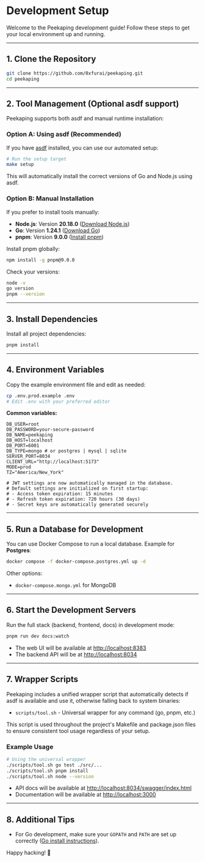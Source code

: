 # Development Setup

Welcome to the Peekaping development guide! Follow these steps to get your local environment up and running.

---

## 1. Clone the Repository

```bash
git clone https://github.com/0xfurai/peekaping.git
cd peekaping
```

---

## 2. Tool Management (Optional asdf support)

Peekaping supports both asdf and manual runtime installation:

### Option A: Using asdf (Recommended)

If you have [asdf](https://asdf-vm.com/) installed, you can use our automated setup:

```bash
# Run the setup target
make setup
```

This will automatically install the correct versions of Go and Node.js using asdf.

### Option B: Manual Installation

If you prefer to install tools manually:

- **Node.js**: Version **20.18.0** ([Download Node.js](https://nodejs.org/en/download/))
- **Go**: Version **1.24.1** ([Download Go](https://go.dev/dl/))
- **pnpm**: Version **9.0.0** ([Install pnpm](https://pnpm.io/installation))

Install pnpm globally:
```bash
npm install -g pnpm@9.0.0
```

Check your versions:
```bash
node -v
go version
pnpm --version
```

---

## 3. Install Dependencies

Install all project dependencies:

```bash
pnpm install
```

---

## 4. Environment Variables

Copy the example environment file and edit as needed:

```bash
cp .env.prod.example .env
# Edit .env with your preferred editor
```

**Common variables:**

```env
DB_USER=root
DB_PASSWORD=your-secure-password
DB_NAME=peekaping
DB_HOST=localhost
DB_PORT=6001
DB_TYPE=mongo # or postgres | mysql | sqlite
SERVER_PORT=8034
CLIENT_URL="http://localhost:5173"
MODE=prod
TZ="America/New_York"

# JWT settings are now automatically managed in the database.
# Default settings are initialized on first startup:
# - Access token expiration: 15 minutes
# - Refresh token expiration: 720 hours (30 days)
# - Secret keys are automatically generated securely
```

---

## 5. Run a Database for Development

You can use Docker Compose to run a local database. Example for **Postgres**:

```bash
docker compose -f docker-compose.postgres.yml up -d
```

Other options:
- `docker-compose.mongo.yml` for MongoDB

---

## 6. Start the Development Servers

Run the full stack (backend, frontend, docs) in development mode:

```bash
pnpm run dev docs:watch
```

- The web UI will be available at [http://localhost:8383](http://localhost:8383)
- The backend API will be at [http://localhost:8034](http://localhost:8034)

---

## 7. Wrapper Scripts

Peekaping includes a unified wrapper script that automatically detects if asdf is available and use it, otherwise falling back to system binaries:

- `scripts/tool.sh` - Universal wrapper for any command (go, pnpm, etc.)

This script is used throughout the project's Makefile and package.json files to ensure consistent tool usage regardless of your setup.

### Example Usage

```bash
# Using the universal wrapper
./scripts/tool.sh go test ./src/...
./scripts/tool.sh pnpm install
./scripts/tool.sh node --version
```

- API docs will be available at [http://localhost:8034/swagger/index.html](http://localhost:8034/swagger/index.html)
- Documentation will be available at [http://localhost:3000](http://localhost:3000)

---

## 8. Additional Tips

- For Go development, make sure your `GOPATH` and `PATH` are set up correctly ([Go install instructions](https://go.dev/doc/install)).

Happy hacking! 🚀
